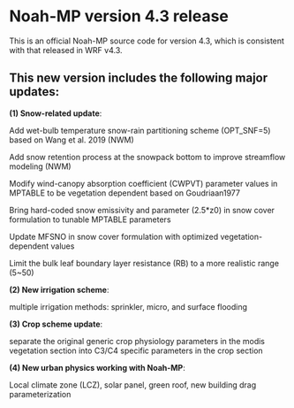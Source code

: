 # Noah-MP version 4.3 release

This is an official Noah-MP source code for version 4.3, which is consistent with that released in WRF v4.3. 

## This new version includes the following major updates:

**(1) Snow-related update**:

Add wet-bulb temperature snow-rain partitioning scheme (OPT_SNF=5) based on Wang et al. 2019 (NWM)

Add snow retention process at the snowpack bottom to improve streamflow modeling (NWM)

Modify wind-canopy absorption coefficient (CWPVT) parameter values in MPTABLE to be vegetation dependent based on Goudriaan1977

Bring hard-coded snow emissivity and parameter (2.5*z0) in snow cover formulation to tunable MPTABLE parameters

Update MFSNO in snow cover formulation with optimized vegetation-dependent values

Limit the bulk leaf boundary layer resistance (RB) to a more realistic range (5~50)

**(2) New irrigation scheme**:

multiple irrigation methods: sprinkler, micro, and surface flooding

**(3) Crop scheme update**: 

separate the original generic crop physiology parameters in the modis vegetation section into C3/C4 specific parameters in the crop section

**(4) New urban physics working with Noah-MP**:

Local climate zone (LCZ), solar panel, green roof, new building drag parameterization
